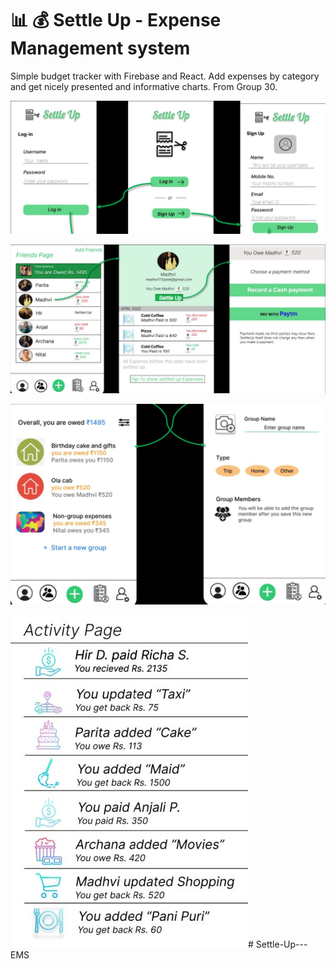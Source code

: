 # :bar_chart: :moneybag: Settle Up - Expense Management system

Simple budget tracker with Firebase and React. Add expenses by category and get nicely presented and informative charts. From Group 30.

![Budget Tracker 1](E1.JPG)

![Budget Tracker 2](E2.JPG)

![Budget Tracker 3](E3.JPG)

![Budget Tracker 4](E4.JPG)#   S e t t l e - U p - - - E M S 
 
 